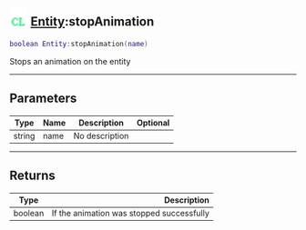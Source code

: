 ## <img src="../../.gitbook/assets/client.png" width="32" height="32" /> [Entity](../entity/README.md):stopAnimation

```lua
boolean Entity:stopAnimation(name)
```

Stops an animation on the entity

-----------------
## Parameters

| Type   | Name | Description | Optional |
| ------ | ---- | ----------- | -------: |
| string | name | No description |  |

-----------------
## Returns

| Type   | Description |
| ------ | ----------: |
| boolean | If the animation was stopped successfully |
